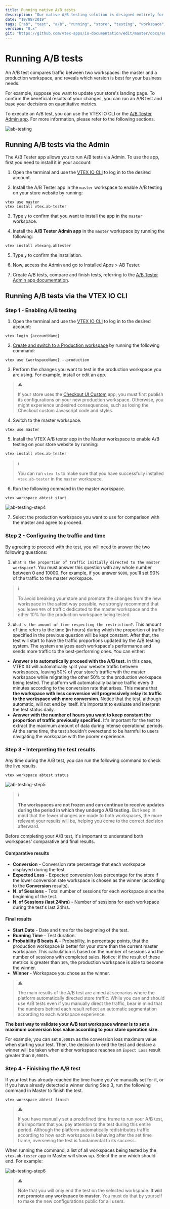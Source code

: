 ```yaml
---
title: Running native A/B tests
description: "Our native A/B testing solution is designed entirely for ecommerce businesses seeking to optimize their conversion by measuring and comparing traffic between a variant workspace and the master."
date: "19/08/2019"
tags: ["ab", "test", "a/b", "running", "store", "testing", "workspace", "native"]
version: "0.x"
git: "https://github.com/vtex-apps/io-documentation/edit/master/docs/en/Recipes/store/running-native-ab-testing.md"
---
```


# Running A/B tests
  
An A/B test compares traffic between two workspaces: the master and a production workspace, and reveals which version is best for your business needs.

For example, suppose you want to update your store's landing page. To confirm the beneficial results of your changes, you can run an A/B test and base your decisions on quantitative metrics.

To execute an A/B test, you can use the VTEX IO CLI or the [A/B Tester Admin app](https://developers.vtex.com/vtex-developer-docs/docs/vtexarg-abtester). For more information, please refer to the following sections.

![ab-testing](https://user-images.githubusercontent.com/52087100/64129197-21a62780-cd91-11e9-86f9-1ec8a3d2e2c8.png)


## Running A/B tests via the Admin
The A/B Tester app allows you to run A/B tests via Admin. To use the app, first you need to install it in your account:

1. Open the terminal and use the [VTEX IO CLI](https://developers.vtex.com/vtex-developer-docs/docs/vtex-io-documentation-vtex-io-cli-installation-and-command-reference) to log in to the desired account.

2. Install the A/B Tester app in the `master` workspace to enable A/B testing on your store website by running:

```
vtex use master
vtex install vtex.ab-tester
```

3. Type `y` to confirm that you want to install the app in the `master` workspace. 

4. Install the **A/B Tester Admin app** in the `master` workspace by running the following:

```
vtex install vtexarg.abtester
```
5. Type `y` to confirm the installation.

6. Now, access the Admin and go to Installed Apps > AB Tester. 
7. Create A/B tests, compare and finish tests, referring to the [A/B Tester Admin app documentation](https://developers.vtex.com/vtex-developer-docs/docs/vtexarg-abtester#usage).

## Running A/B tests via the VTEX IO CLI
### Step 1 - Enabling A/B testing

1. Open the terminal and use the [VTEX IO CLI](https://developers.vtex.com/vtex-developer-docs/docs/vtex-io-documentation-vtex-io-cli-installation-and-command-reference) to log in to the desired account:

```
vtex login {accountName}
````

2. [Create and switch to a Production workspace](https://developers.vtex.com/vtex-developer-docs/docs/vtex-io-documentation-creating-a-production-workspace) by running the following command:

```
vtex use {workspaceName} --production
```

3. Perform the changes you want to test in the production workspace you are using. For example, install or edit an app.

>⚠️ 
> 
> If your store uses the [Checkout UI Custom](https://developers.vtex.com/vtex-developer-docs/docs/vtex-checkout-ui-custom-v0) app, you must first publish its configurations on your new production workspace. Otherwise, you might experience undesired consequences, such as losing the Checkout custom Javascript code and styles.

4. Switch to the master workspace.

```
vtex use master
````

5. Install the VTEX A/B tester app in the Master workspace to enable A/B testing on your store website by running:

```
vtex install vtex.ab-tester
```

> ℹ️ 
> 
> You can run `vtex ls` to make sure that you have successfully installed `vtex.ab-tester` in the `master` workspace.

6. Run the following command in the master workspace.

```
vtex workspace abtest start
```
  
![ab-testing-step4](https://user-images.githubusercontent.com/52087100/64129583-50bd9880-cd93-11e9-8b80-f1fe4cad943b.png)

7. Select the production workspace you want to use for comparison with the master and agree to proceed.


### Step 2 - Configuring the traffic and time

By agreeing to proceed with the test, you will need to answer the two following questions:

1. `What's the proportion of traffic initially directed to the master workspace?`. You must answer this question with any whole number between 0 and 10000. For example, if you answer `9000`, you'll set 90% of the traffic to the master workspace.

> ℹ️
>
> To avoid breaking your store and promote the changes from the new workspace in the safest way possible, we strongly recommend that you leave `90%` of traffic dedicated to the master workspace and the other 10% for the production workspace being tested.

2. `What's the amount of time respecting the restriction?`. This amount of time refers to the time (in hours) during which the proportion of traffic specified in the previous question will be kept constant. After that, the test will start to have the traffic proportions updated by the A/B testing system. The system analyzes each workspace's performance and sends more traffic to the best-performing ones. You can either:
  - **Answer `0` to automatically proceed with the A/B test.** In this case, VTEX IO will automatically split your website traffic between workspaces, leaving 50% of your store's traffic with the master workspace while migrating the other 50% to the production workspace being tested. The platform will automatically balance traffic every 3 minutes according to the conversion rate that arises. This means that **the workspace with less conversion will progressively relay its traffic to the workspace with more conversion**. Notice that the test, although automatic, will not end by itself. It's important to evaluate and interpret the test status daily.
  - **Answer with the number of hours you want to keep constant the proportion of traffic previously specified.** It's important for the test to extract the maximum amount of data during intense operational periods. At the same time, the test shouldn't overextend to be harmful to users navigating the workspace with the poorer experience.

### Step 3 - Interpreting the test results

Any time during the A/B test, you can run the following command to check the live results.

```
vtex workspace abtest status
```
 
![ab-testing-step5](https://user-images.githubusercontent.com/52087100/64129599-69c64980-cd93-11e9-85fd-575665fbf532.png)

> ℹ️
>
> **The workspaces are not frozen and can continue to receive updates during the period in which they undergo A/B testing.** But keep in mind that the fewer changes are made to both workspaces, the more relevant your results will be, helping you come to the correct decision afterward.

Before completing your A/B test, it's important to understand both workspaces' comparative and final results.

#### Comparative results

- **Conversion** - Conversion rate percentage that each workspace displayed during the test.
- **Expected Loss** - Expected conversion loss percentage for the store if the lower conversion rate workspace is chosen as the winner (according to the **Conversion** results).
- **N. of Sessions** - Total number of sessions for each workspace since the beginning of the test.
- **N. of Sessions (last 24hrs)** - Number of sessions for each workspace during the test's last 24hrs.

#### Final results

- **Start Date** - Date and time for the beginning of the test.
- **Running Time** - Test duration.
- **Probability B beats A** - Probability, in percentage points, that the production workspace is better for your store than the current master workspace. This calculation is based on the number of sessions and the number of sessions with completed sales. Notice: if the result of these metrics is greater than `10%`, the production workspace is able to become the winner.
- **Winner** - Workspace you chose as the winner. 

> ⚠️ 
> 
> The main results of the A/B test are aimed at scenarios where the platform automatically directed store traffic. While you can and should use A/B tests even if you manually direct the traffic, bear in mind that the numbers behind each result reflect an automatic segmentation according to each workspace experience.

**The best way to validate your A/B test workspace winner is to set a maximum conversion loss value according to your store operation size.**

For example, you can set `0,0001%` as the conversion loss maximum value when starting your test. Then, the decision to end the test and declare a winner will be taken when either workspace reaches an `Expect Loss` result greater than `0,0001%`.

### Step 4 - Finishing the A/B test

If your test has already reached the time frame you've manually set for it, or if you have already detected a winner during Step 3, run the following command in Master to finish the test.

```
vtex workspace abtest finish
```

> ⚠️ 
> 
> If you have manually set a predefined time frame to run your A/B test, it's important that you pay attention to the test during this entire period. Although the platform automatically redistributes traffic according to how each workspace is behaving after the set time frame, overseeing the test is fundamental to its success.

When running the command, a list of all workspaces being tested by the `vtex.ab-tester` app in Master will show up. Select the one which should end. For example:

![ab-testing-step6](https://user-images.githubusercontent.com/52087100/64129622-a7c36d80-cd93-11e9-9b77-9a0bae552439.png)

> ⚠️
>
> Note that you will only end the test on the selected workspace. **It will not promote any workspace to master**. You must do that by yourself to make the new configurations public for all users.

